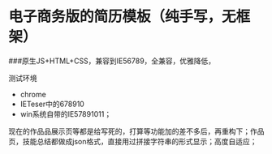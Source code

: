 # 电子商务版的简历模板（纯手写，无框架）
###原生JS+HTML+CSS，兼容到IE56789，全兼容，优雅降低，

测试环境

- chrome
- IETeser中的678910
- win系统自带的IE57891011；

现在的作品品展示页等都是给写死的，打算等功能加的差不多后，再重构下；作品页，技能总结都做成json格式，直接用过拼接字符串的形式显示；高度自适应；